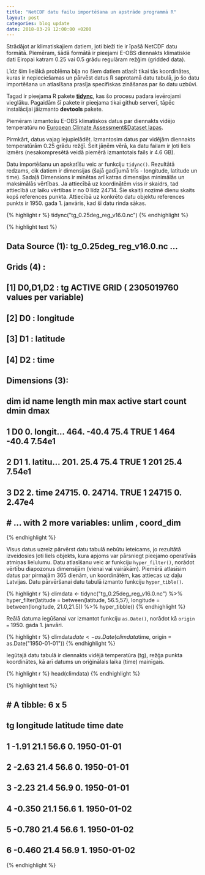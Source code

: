 ```yaml
---
title: "NetCDF datu failu importēšana un apstrāde programmā R"
layout: post
categories: blog update
date: 2018-03-29 12:00:00 +0200
---
```




Strādājot ar klimatiskajiem datiem, ļoti bieži tie ir īpašā NetCDF datu formātā. Piemēram, šādā formātā ir pieejami E-OBS diennakts klimatiskie dati Eiropai katram 0.25 vai 0.5 grādu regulāram režģim (gridded data).

Līdz šim lielākā problēma bija no šiem datiem atlasīt tikai tās koordinātes, kuras ir nepieciešamas un pārvēst datus R saprotamā datu tabulā, jo šo datu importēšana un atlasīšana prasīja specifiskas zināšanas par šo datu uzbūvi.

Tagad ir pieejama R pakete [**tidync**](https://github.com/hypertidy/tidync), kas šo procesu padara ievērojami vieglāku. Pagaidām šī pakete ir pieejama tikai github serverī, tāpēc instalācijai jāizmanto **devtools** pakete.

Piemēram izmantošu E-OBS  klimatiskos datus par diennakts vidējo temperatūru no [European Climate Assessment&Dataset lapas](https://www.ecad.eu/download/ensembles/download.php).

Pirmkārt, datus vajag lejupielādēt. Izmantosim datus par vidējām diennakts temperatūrām 0.25 grādu režģī. Šeit jāņēm vērā, ka datu failam ir ļoti liels izmērs (nesakompresētā veidā piemērā izmantotais fails ir 4.6 GB).

Datu importēšanu un apskatīšu veic ar funkciju `tidync()`. Rezultātā redzams, cik datiem ir dimensijas (šajā gadījumā trīs - longitude, latitude un time). Sadaļā Dimensions ir minētas arī katras dimensijas minimālās un maksimālās vērtības. Ja attiecībā uz koordinātēm viss ir skaidrs, tad attiecībā uz laiku vērtības ir no 0 līdz 24714. Šie skaitļi nozīmē dienu skaits kopš references punkta. Attiecībā uz konkrēto datu objektu references punkts ir 1950. gada 1. janvāris, kad šī datu rinda sākas.


{% highlight r %}
tidync("tg_0.25deg_reg_v16.0.nc")
{% endhighlight %}



{% highlight text %}
## 
## Data Source (1): tg_0.25deg_reg_v16.0.nc ...
## 
## Grids (4) <dimension family> : <associated variables> 
## 
## [1]   D0,D1,D2 : tg    **ACTIVE GRID** ( 2305019760  values per variable)
## [2]   D0       : longitude
## [3]   D1       : latitude
## [4]   D2       : time
## 
## Dimensions (3): 
##   
##   dim      id name    length   min     max active start count  dmin   dmax 
##   <chr> <dbl> <chr>    <dbl> <dbl>   <dbl> <lgl>  <int> <int> <dbl>  <dbl> 
## 1 D0       0. longit…   464. -40.4    75.4 TRUE       1   464 -40.4 7.54e1 
## 2 D1       1. latitu…   201.  25.4    75.4 TRUE       1   201  25.4 7.54e1 
## 3 D2       2. time    24715.   0.  24714.  TRUE       1 24715   0.  2.47e4 
## # ... with 2 more variables: unlim <lgl>, coord_dim <lgl>
{% endhighlight %}

Visus datus uzreiz pārvērst datu tabulā nebūtu ieteicams, jo rezultātā izveidosies ļoti liels objekts, kura apjoms var pārsniegt pieejamo operatīvās atmiņas lielulumu. Datu atlasīšanu veic ar funkciju `hyper_filter()`, norādot vērtību diapozonus dimensijām (vienai vai vairākām). Piemērā atlasīsim datus par pirmajām 365 dienām, un koordinātēm, kas attiecas uz daļu Latvijas. Datu pārvēršanai datu tabulā izmanto funkciju `hyper_tible()`.



{% highlight r %}
climdata <- tidync("tg_0.25deg_reg_v16.0.nc") %>%
     hyper_filter(latitude = between(latitude, 56.5,57),
                   longitude = between(longitude, 21.0,21.5)) %>%
      hyper_tibble()
{% endhighlight %}

Reālā datuma iegūšanai var izmantot funkciju `as.Date()`, norādot kā `origin =` 1950. gada 1. janvāri.


{% highlight r %}
climdata$date <-as.Date(climdata$time, origin = as.Date("1950-01-01"))
{% endhighlight %}

Iegūtajā datu tabulā ir diennakts vidējā temperatūra (tg), režģa punkta koordinātes, kā arī datums un oriģinālais laika (time) mainīgais.


{% highlight r %}
head(climdata)
{% endhighlight %}



{% highlight text %}
## # A tibble: 6 x 5
##       tg longitude latitude  time date      
##    <dbl>     <dbl>    <dbl> <dbl> <date>    
## 1 -1.91       21.1     56.6    0. 1950-01-01
## 2 -2.63       21.4     56.6    0. 1950-01-01
## 3 -2.23       21.4     56.9    0. 1950-01-01
## 4 -0.350      21.1     56.6    1. 1950-01-02
## 5 -0.780      21.4     56.6    1. 1950-01-02
## 6 -0.460      21.4     56.9    1. 1950-01-02
{% endhighlight %}

